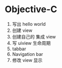 # Objective-C

1. 写出 hello world
2. 创建 view
3. 创建自己的 集成 view
4. 写 uiview 生命周期
5. tabbar
6. Navigation bar
7. 修改 view 显示
